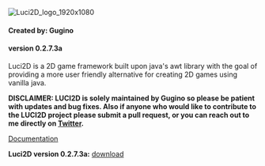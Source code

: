 

![Luci2D_logo_1920x1080](https://user-images.githubusercontent.com/42822655/85971687-d605df80-b99b-11ea-9c25-0e39443b4c6b.png)

#### Created by: Gugino
#### version 0.2.7.3a

Luci2D is a 2D game framework built upon java's awt library with the goal of providing a more user friendly alternative for creating 2D games using vanilla java.

**DISCLAIMER: LUCI2D is solely maintained by Gugino so please be patient with updates and bug fixes. Also if anyone who would like to contribute to the LUCI2D project please submit a pull request, or you can reach out to me directly on [Twitter](https://twitter.com/JoshuaGugino).**

[Documentation](https://github.com/JGugino/Luci2D/wiki)

**Luci2D version 0.2.7.3a:** [download](https://github.com/JGugino/Luci2D/wiki)
